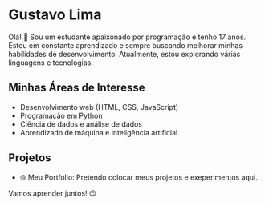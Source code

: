 # Gustavo Lima

Olá! 👋 Sou um estudante apaixonado por programação e tenho 17 anos. Estou em constante aprendizado e sempre buscando melhorar minhas habilidades de desenvolvimento. Atualmente, estou explorando várias linguagens e tecnologias.

## Minhas Áreas de Interesse

- Desenvolvimento web (HTML, CSS, JavaScript)
- Programação em Python
- Ciência de dados e análise de dados
- Aprendizado de máquina e inteligência artificial

## Projetos

- 🌐 Meu Portfólio: Pretendo colocar meus projetos e exeperimentos aqui.

Vamos aprender juntos! 😊
